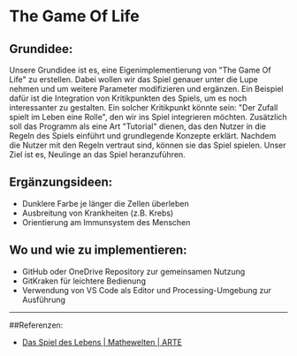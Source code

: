 # The Game Of Life

## Grundidee:

Unsere Grundidee ist es, eine Eigenimplementierung von "The Game Of Life" zu erstellen. Dabei wollen wir das Spiel genauer unter die Lupe nehmen und um weitere Parameter modifizieren und ergänzen. Ein Beispiel dafür ist die Integration von Kritikpunkten des Spiels, um es noch interessanter zu gestalten. Ein solcher Kritikpunkt könnte sein: "Der Zufall spielt im Leben eine Rolle", den wir ins Spiel integrieren möchten. Zusätzlich soll das Programm als eine Art "Tutorial" dienen, das den Nutzer in die Regeln des Spiels einführt und grundlegende Konzepte erklärt. Nachdem die Nutzer mit den Regeln vertraut sind, können sie das Spiel spielen. Unser Ziel ist es, Neulinge an das Spiel heranzuführen.

## Ergänzungsideen:
- Dunklere Farbe je länger die Zellen überleben
- Ausbreitung von Krankheiten (z.B. Krebs)
- Orientierung am Immunsystem des Menschen

## Wo und wie zu implementieren:
- GitHub oder OneDrive Repository zur gemeinsamen Nutzung
- GitKraken für leichtere Bedienung 
- Verwendung von VS Code als Editor und Processing-Umgebung zur Ausführung



---

##Referenzen:
- [Das Spiel des Lebens | Mathewelten | ARTE](https://www.youtube.com/watch?v=ZV9AysUDjDk)